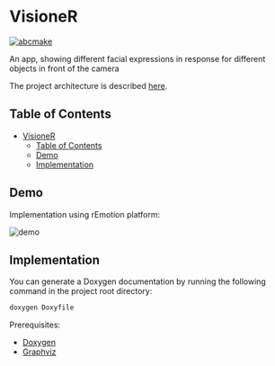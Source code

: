 # VisioneR

[![abcmake](https://img.shields.io/badge/uses-abcmake-blue)](https://github.com/an-dr/abcmake)

An app, showing different facial expressions in response for different objects in front of the camera

The project architecture is described [here](doc/architecture.md).

## Table of Contents

- [VisioneR](#visioner)
    - [Table of Contents](#table-of-contents)
    - [Demo](#demo)
    - [Implementation](#implementation)

## Demo

Implementation using rEmotion platform:

![demo](doc/README/main_demo.gif)

## Implementation

You can generate a Doxygen documentation by running the following command in the project root directory:

```bash
doxygen Doxyfile
```

Prerequisites:

- [Doxygen](http://www.doxygen.nl/)
- [Graphviz](https://graphviz.gitlab.io/download/)
